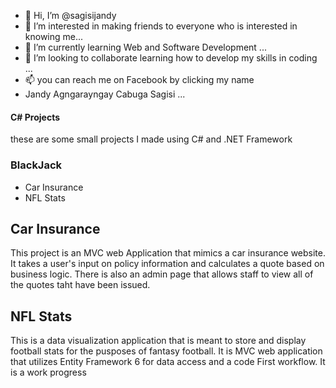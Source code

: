 - 👋 Hi, I’m @sagisijandy
- 👀 I’m interested in  making friends to everyone who is interested in knowing me...
- 🌱 I’m currently learning Web and Software Development ...
- 💞️ I’m looking to collaborate learning how to develop my skills in coding ...
- 📫 you can reach me on Facebook by clicking my name
- Jandy Agngarayngay Cabuga Sagisi  ...

<!---
sagisijandy/sagisijandy is a ✨ special ✨ repository because its `README.md` (this file) appears on your GitHub profile.
You can click the Preview link to take a look at your changes.
--->

#### C# Projects
these are some small projects I made using C# and .NET Framework

### BlackJack
* Car Insurance
* NFL Stats

## Car Insurance

This project is an MVC web Application that mimics a car insurance website. It takes a user's input
on policy information and calculates a quote based on business logic. There is also an admin 
page that allows staff to view all of the quotes taht have been issued.

## NFL Stats

This is a data visualization application that is meant to store and display football stats for the
pusposes of fantasy football. It is MVC web application that utilizes Entity Framework 6 for 
data access and a code First workflow. It is a work progress





